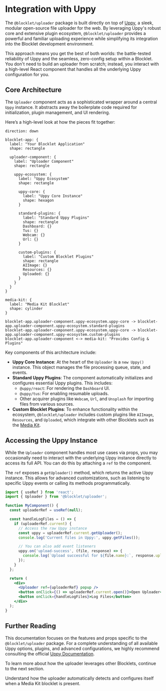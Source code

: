 # Integration with Uppy

The `@blocklet/uploader` package is built directly on top of [Uppy](https://uppy.io/), a sleek, modular open-source file uploader for the web. By leveraging Uppy's robust core and extensive plugin ecosystem, `@blocklet/uploader` provides a powerful and familiar uploading experience while simplifying its integration into the Blocklet development environment.

This approach means you get the best of both worlds: the battle-tested reliability of Uppy and the seamless, zero-config setup within a Blocklet. You don't need to build an uploader from scratch; instead, you interact with a high-level React component that handles all the underlying Uppy configuration for you.

## Core Architecture

The `Uploader` component acts as a sophisticated wrapper around a central `Uppy` instance. It abstracts away the boilerplate code required for initialization, plugin management, and UI rendering.

Here’s a high-level look at how the pieces fit together:

```d2
direction: down

blocklet-app: {
  label: "Your Blocklet Application"
  shape: rectangle

  uploader-component: {
    label: "Uploader Component"
    shape: rectangle

    uppy-ecosystem: {
      label: "Uppy Ecosystem"
      shape: rectangle

      uppy-core: {
        label: "Uppy Core Instance"
        shape: hexagon
      }

      standard-plugins: {
        label: "Standard Uppy Plugins"
        shape: rectangle
        Dashboard: {}
        Tus: {}
        Webcam: {}
        Url: {}
      }

      custom-plugins: {
        label: "Custom Blocklet Plugins"
        shape: rectangle
        AIImage: {}
        Resources: {}
        Uploaded: {}
      }
    }
  }
}

media-kit: {
  label: "Media Kit Blocklet"
  shape: cylinder
}

blocklet-app.uploader-component.uppy-ecosystem.uppy-core -> blocklet-app.uploader-component.uppy-ecosystem.standard-plugins
blocklet-app.uploader-component.uppy-ecosystem.uppy-core -> blocklet-app.uploader-component.uppy-ecosystem.custom-plugins
blocklet-app.uploader-component <-> media-kit: "Provides Config & Plugins"
```

Key components of this architecture include:

- **Uppy Core Instance**: At the heart of the `Uploader` is a `new Uppy()` instance. This object manages the file processing queue, state, and events.
- **Standard Uppy Plugins**: The component automatically initializes and configures essential Uppy plugins. This includes:
  - `@uppy/react`: For rendering the `Dashboard` UI.
  - `@uppy/tus`: For enabling resumable uploads.
  - Other acquirer plugins like `Webcam`, `Url`, and `Unsplash` for importing files from various sources.
- **Custom Blocklet Plugins**: To enhance functionality within the ecosystem, `@blocklet/uploader` includes custom plugins like `AIImage`, `Resources`, and `Uploaded`, which integrate with other Blocklets such as the [Media Kit](./concepts-media-kit-integration.md).

## Accessing the Uppy Instance

While the `Uploader` component handles most use cases via props, you may occasionally need to interact with the underlying Uppy instance directly to access its full API. You can do this by attaching a `ref` to the component.

The `ref` exposes a `getUploader()` method, which returns the active Uppy instance. This allows for advanced customizations, such as listening to specific Uppy events or calling its methods programmatically.

```jsx
import { useRef } from 'react';
import { Uploader } from '@blocklet/uploader';

function MyComponent() {
  const uploaderRef = useRef(null);

  const handleLogFiles = () => {
    if (uploaderRef.current) {
      // Access the raw Uppy instance
      const uppy = uploaderRef.current.getUploader();
      console.log('Current files in Uppy:', uppy.getFiles());

      // You can also add event listeners
      uppy.on('upload-success', (file, response) => {
        console.log(`Upload successful for ${file.name}:`, response.uploadURL);
      });
    }
  };

  return (
    <div>
      <Uploader ref={uploaderRef} popup />
      <button onClick={() => uploaderRef.current.open()}>Open Uploader</button>
      <button onClick={handleLogFiles}>Log Files</button>
    </div>
  );
}
```

## Further Reading

This documentation focuses on the features and props specific to the `@blocklet/uploader` package. For a complete understanding of all available Uppy options, plugins, and advanced configurations, we highly recommend consulting the official [Uppy Documentation](https://uppy.io/docs/).

To learn more about how the uploader leverages other Blocklets, continue to the next section.

<x-card data-title="Integration with Media Kit" data-icon="lucide:box" data-href="/concepts/media-kit-integration" data-cta="Read More">
  Understand how the uploader automatically detects and configures itself when a Media Kit blocklet is present.
</x-card>
